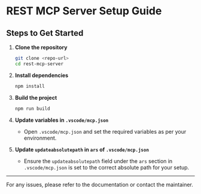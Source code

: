 # REST MCP Server Setup Guide

## Steps to Get Started

1. **Clone the repository**
   ```sh
   git clone <repo-url>
   cd rest-mcp-server
   ```

2. **Install dependencies**
   ```sh
   npm install
   ```

3. **Build the project**
   ```sh
   npm run build
   ```

4. **Update variables in `.vscode/mcp.json`**
   - Open `.vscode/mcp.json` and set the required variables as per your environment.

5. **Update `updateabsolutepath` in `ars` of `.vscode/mcp.json`**
   - Ensure the `updateabsolutepath` field under the `ars` section in `.vscode/mcp.json` is set to the correct absolute path for your setup.

---

For any issues, please refer to the documentation or contact the maintainer.

